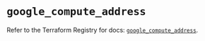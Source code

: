 # `google_compute_address`

Refer to the Terraform Registry for docs: [`google_compute_address`](https://registry.terraform.io/providers/hashicorp/google/5.22.0/docs/resources/compute_address).
